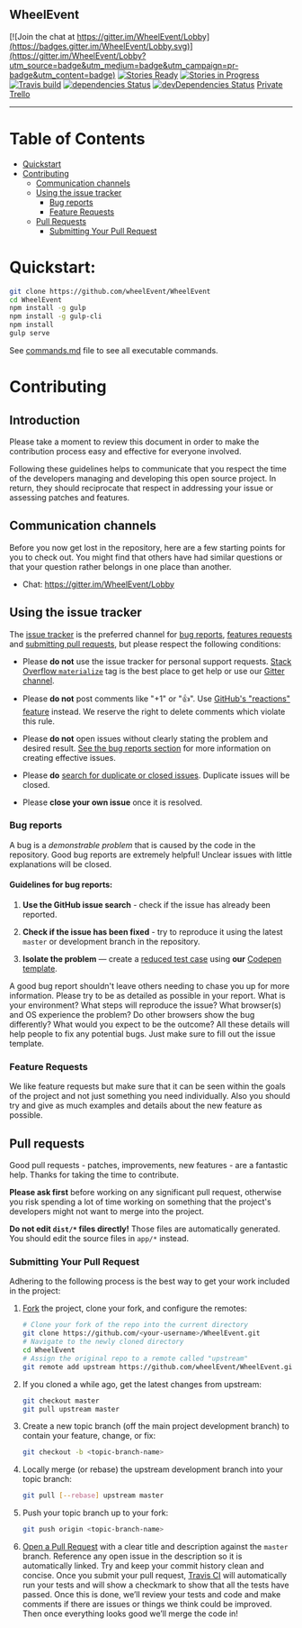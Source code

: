 WheelEvent
------

[![Join the chat at https://gitter.im/WheelEvent/Lobby](https://badges.gitter.im/WheelEvent/Lobby.svg)](https://gitter.im/WheelEvent/Lobby?utm_source=badge&utm_medium=badge&utm_campaign=pr-badge&utm_content=badge)
[![Stories Ready](https://badge.waffle.io/wheelEvent/WheelEvent.png?label=ready&title=Ready)](https://waffle.io/wheelEvent/WheelEvent?utm_source=badge)
[![Stories in Progress](https://badge.waffle.io/wheelEvent/WheelEvent.svg?label=in%20progress&title=In%20progress)](https://waffle.io/wheelEvent/WheelEvent?utm_source=badge)
[![Travis build](https://travis-ci.org/wheelEvent/WheelEvent.svg?branch=master)](https://travis-ci.org/wheelEvent/WheelEvent)
[![dependencies Status](https://david-dm.org/wheelEvent/WheelEvent/status.svg)](https://david-dm.org/wheelEvent/WheelEvent)
[![devDependencies Status](https://david-dm.org/wheelEvent/WheelEvent/dev-status.svg)](https://david-dm.org/wheelEvent/WheelEvent?type=dev)
[Private Trello](https://trello.com/b/SlAxc35m/wheelevent)

------


# Table of Contents
- [Quickstart](#quickstart)
- [Contributing](#contributing)
  - [Communication channels](#communication-channels)
  - [Using the issue tracker](#using-the-issue-tracker)
    - [Bug reports](#bug-reports)
    - [Feature Requests](#feature-requests)
  - [Pull Requests](#pull-requests)
    - [Submitting Your Pull Request](#submitting-your-pull-request)

# Quickstart:
```bash
git clone https://github.com/wheelEvent/WheelEvent
cd WheelEvent
npm install -g gulp
npm install -g gulp-cli
npm install
gulp serve
```

See [commands.md](https://github.com/wheelEvent/WheelEvent/blob/master/docs/commands.md) file to see all executable commands.

# Contributing

## Introduction

Please take a moment to review this document in order to make the contribution
process easy and effective for everyone involved.

Following these guidelines helps to communicate that you respect the time of
the developers managing and developing this open source project. In return,
they should reciprocate that respect in addressing your issue or assessing
patches and features.

## Communication channels

Before you now get lost in the repository, here are a few starting points for you to check out. You might find that others have had similar questions or that your question rather belongs in one place than another.

* Chat: https://gitter.im/WheelEvent/Lobby

## Using the issue tracker

The [issue tracker](https://github.com/Dogfalo/materialize/issues) is the preferred channel for [bug reports](#bug-reports), [features requests](#feature-requests) and [submitting pull requests](#pull-requests), but please respect the following conditions:

* Please **do not** use the issue tracker for personal support requests. [Stack Overflow `materialize`](https://stackoverflow.com/questions/tagged/materialize) tag is the best place to get help or use our [Gitter channel](https://gitter.im/Dogfalo/materialize).

* Please **do not** post comments like "+1" or ":thumbsup:". Use [GitHub's "reactions" feature](https://github.com/blog/2119-add-reactions-to-pull-requests-issues-and-comments)  instead. We reserve the right to delete comments which violate this rule.

* Please **do not** open issues without clearly stating the problem and desired result. [See the bug reports section](#bug-reports) for more information on creating effective issues.

* Please **do** [search for duplicate or closed issues](https://github.com/wheelEvent/WheelEvent/issues?utf8=%E2%9C%93&q=is%3Aissue). Duplicate issues will be closed.

* Please **close your own issue** once it is resolved.

### Bug reports

A bug is a _demonstrable problem_ that is caused by the code in the repository.
Good bug reports are extremely helpful! Unclear issues with little explanations will be closed.


#### Guidelines for bug reports:

1. **Use the GitHub issue search** - check if the issue has already been reported.

2. **Check if the issue has been fixed** - try to reproduce it using the latest `master` or development branch in the repository.

3. **Isolate the problem** &mdash; create a [reduced test case](https://css-tricks.com/reduced-test-cases/) using **our** [Codepen template](#code-examples).

A good bug report shouldn't leave others needing to chase you up for more information. Please try to be as detailed as possible in your report. What is your environment? What steps will reproduce the issue? What browser(s) and OS experience the problem? Do other browsers show the bug differently? What would you expect to be the outcome? All these details will help people to fix any potential bugs. Just make sure to fill out the issue template.

### Feature Requests

We like feature requests but make sure that it can be seen within the goals of the project and not just something you need individually. Also you should try and give as much examples and details about the new feature as possible.

## Pull requests

Good pull requests - patches, improvements, new features - are a fantastic help. Thanks for taking the time to contribute.

**Please ask first** before working on any significant pull request, otherwise you risk spending a lot of time working on something that the project's developers might not want to merge into the project.

**Do not edit `dist/*` files directly!** Those files are automatically generated. You should edit the
source files in `app/*` instead.

### Submitting Your Pull Request

Adhering to the following process is the best way to get your work included in the project:

1. [Fork](https://help.github.com/fork-a-repo/) the project, clone your fork,
   and configure the remotes:

   ```bash
   # Clone your fork of the repo into the current directory
   git clone https://github.com/<your-username>/WheelEvent.git
   # Navigate to the newly cloned directory
   cd WheelEvent
   # Assign the original repo to a remote called "upstream"
   git remote add upstream https://github.com/wheelEvent/WheelEvent.git
   ```

2. If you cloned a while ago, get the latest changes from upstream:

   ```bash
   git checkout master
   git pull upstream master
   ```

3. Create a new topic branch (off the main project development branch) to contain your feature, change, or fix:

   ```bash
   git checkout -b <topic-branch-name>
   ```

4. Locally merge (or rebase) the upstream development branch into your topic branch:

   ```bash
   git pull [--rebase] upstream master
   ```

5. Push your topic branch up to your fork:

   ```bash
   git push origin <topic-branch-name>
   ```

6. [Open a Pull Request](https://help.github.com/articles/using-pull-requests/) with a clear title and description against the `master` branch. Reference any open issue in the description so it is automatically linked. Try and keep your commit history clean and concise. Once you submit your pull request, [Travis CI](https://travis-ci.org/wheelEvent/WheelEvent) will automatically run your tests and will show a checkmark to show that all the tests have passed. Once this is done, we’ll review your tests and code and make comments if there are issues or things we think could be improved. Then once everything looks good we’ll merge the code in!
